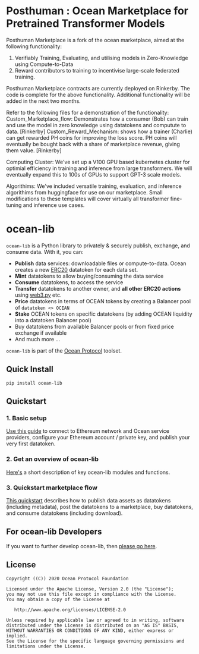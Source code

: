 

# Posthuman : Ocean Marketplace for Pretrained Transformer Models

Posthuman Marketplace is a fork of the ocean marketplace, aimed at the following functionality:
1. Verifiably Training, Evaluating, and utilising models in Zero-Knowledge using Compute-to-Data
2. Reward contributors to training to incentivise large-scale federated training.

Posthuman Marketplace contracts are currently deployed on Rinkerby. The code is complete for the above functionality. Additional functionality will be added in the next two months.

Refer to the following files for a demonstration of the functionality:
Custom_Marketplace_flow: Demonstrates how a consumer (Bob) can train and use the model in zero knowledge using datatokens and computute to data. [Rinkerby]
Custom_Reward_Mechanism: shows how a trainer (Charlie) can get rewarded PH coins for improving the loss score. PH coins will eventually be bought back with a share of marketplace revenue, giving them value. [Rinkerby]

Computing Cluster:
We've set up a V100 GPU based kubernetes cluster for optimial efficiency in training and inference from large transformers. We will eventually expand this to 100s of GPUs to support GPT-3 scale models.

Algorithims:
We've included versatile training, evaluation, and inference algorithims from huggingface for use on our marketplace. Small modifications to these templates will cover virtually all transformer fine-tuning and inference use cases.



# ocean-lib

`ocean-lib` is a Python library to privately & securely publish, exchange, 
and consume data. With it, you can:
* **Publish** data services: downloadable files or compute-to-data. 
Ocean creates a new [ERC20](https://github.com/ethereum/EIPs/blob/7f4f0377730f5fc266824084188cc17cf246932e/EIPS/eip-20.md) 
datatoken for each data set.
* **Mint** datatokens to allow buying/consuming the data service
* **Consume** datatokens, to access the service
* **Transfer** datatokens to another owner, and **all other ERC20 actions** 
using [web3.py](https://web3py.readthedocs.io/en/stable/examples.html#working-with-an-erc20-token-contract) etc.
* **Price** datatokens in terms of OCEAN tokens by creating a Balancer pool of `datatoken <> OCEAN`
* **Stake** OCEAN tokens on specific datatokens (by adding OCEAN liquidity into a datatoken Balancer pool)
* Buy datatokens from available Balancer pools or from fixed price exchange if available
* And much more ...


`ocean-lib` is part of the [Ocean Protocol](https://www.oceanprotocol.com) toolset.

## Quick Install

```pip install ocean-lib```

## Quickstart

### 1. Basic setup

[Use this guide](READMEs/setup.md) to connect to Ethereum network and Ocean service providers, configure your Ethereum account / private key, and publish your very first datatoken.

### 2. Get an overview of ocean-lib

[Here's](READMEs/overview.md) a short description of key ocean-lib modules and functions.

### 3. Quickstart marketplace flow

[This quickstart](READMEs/marketplace_flow.md) describes how to publish data assets as datatokens (including metadata), post the datatokens to a marketplace, buy datatokens, and consume datatokens (including download).

## For ocean-lib Developers

If you want to further develop ocean-lib, then [please go here](READMEs/developers.md).

## License

```
Copyright ((C)) 2020 Ocean Protocol Foundation

Licensed under the Apache License, Version 2.0 (the "License");
you may not use this file except in compliance with the License.
You may obtain a copy of the License at

   http://www.apache.org/licenses/LICENSE-2.0

Unless required by applicable law or agreed to in writing, software
distributed under the License is distributed on an "AS IS" BASIS,
WITHOUT WARRANTIES OR CONDITIONS OF ANY KIND, either express or implied.
See the License for the specific language governing permissions and
limitations under the License.
```
